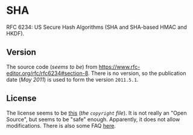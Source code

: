 # SHA

RFC 6234: US Secure Hash Algorithms (SHA and SHA-based HMAC and HKDF).

## Version

The source code (*seems to be*) from <https://www.rfc-editor.org/rfc/rfc6234#section-8>. There is no version, so the publication date (*May 2011*) is used to form the version `2011.5.1`.

## License

The license seems to be [this](https://trustee.ietf.org/documents/trust-legal-provisions/) (*the `copyright` file*). It is not really an "Open Source", but seems to be "safe" enough. Apparently, it does not allow modifications. There is also some FAQ [here](https://trustee.ietf.org/about/faq/).
